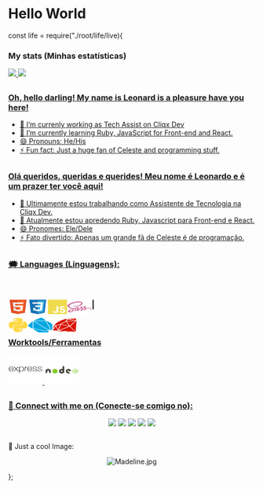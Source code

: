 
<h1> Hello World</h1>
const life = require("./root/life/live){

  
<h3> My stats (Minhas estatísticas)</h3>

<div align="left">
  <a href="https://github.com/madeline-lea">
  <img height="140em" src="https://github-readme-stats.vercel.app/api?username=madeline-lea&show_icons=true&theme=light&include_all_commits=true&count_private=true"/>
  <img height="140em" src="https://github-readme-stats.vercel.app/api/top-langs/?username=madeline-lea&layout=compact&langs_count=7&theme=light"/>
</div>

##
  <h3> Oh, hello darling! My name is Leonard is a pleasure have you here!</h3>

- 🔭 I’m currenly working as Tech Assist on Cliqx Dev
- 🌱 I’m currently learning Ruby, JavaScript for Front-end and React.
- 😄 Pronouns: He/His
- ⚡ Fun fact: Just a huge fan of Celeste and programming stuff.
##

 <h3>Olá queridos, queridas e querides! Meu nome é Leonardo e é um prazer ter você aqui!</h3>

- 🔭 Ultimamente estou trabalhando como Assistente de Tecnologia na Cliqx Dev.
- 🌱 Atualmente estou apredendo Ruby, Javascript para Front-end e React.
- 😄 Pronomes: Ele/Dele
- ⚡ Fato divertido: Apenas um grande fã de Celeste é de programação.


##

   <h3>🗯  Languages (Linguagens):</h3>

<br />

<div align="left">
  <img align="left" alt="Leo_HTML" height="30" width="40" src="https://raw.githubusercontent.com/devicons/devicon/master/icons/html5/html5-original.svg">
  <img align="left" alt="Leo-CSS" height="30" width="40" src="https://raw.githubusercontent.com/devicons/devicon/master/icons/css3/css3-original.svg">
   <img align="left" alt="Leo-JS" height="30" width="40" src="https://raw.githubusercontent.com/devicons/devicon/master/icons/javascript/javascript-plain.svg">
   <img align="left" alt="Leo-SASS" height="30" width="50" src="https://raw.githubusercontent.com/devicons/devicon/1119b9f84c0290e0f0b38982099a2bd027a48bf1/icons/sass/sass-original.svg">
  <h3>|</h3>
    <img align="left" alt="Leo-python" height="30" width="40" src="https://raw.githubusercontent.com/devicons/devicon/master/icons/python/python-plain.svg">
   <img align="left" alt="Leo-dart" height="30" width="50" src="https://raw.githubusercontent.com/devicons/devicon/1119b9f84c0290e0f0b38982099a2bd027a48bf1/icons/dart/dart-plain.svg">
     <img align="left" alt="Leo-ruby" height="30" width="50" src="https://raw.githubusercontent.com/devicons/devicon/1119b9f84c0290e0f0b38982099a2bd027a48bf1/icons/ruby/ruby-plain.svg">
 
</div>

<br />
<div align="left">
<h3>Worktools/Ferramentas</h3>
  <img alt="Leo-express" height="60" width="70" src="https://raw.githubusercontent.com/devicons/devicon/master/icons/express/express-original-wordmark.svg">
  <img alt="Leo-nodeJS" height="60" width="70" src="https://raw.githubusercontent.com/devicons/devicon/master/icons/nodejs/nodejs-original-wordmark.svg">
</div>

##

  <h3>💞 Connect with me on (Conecte-se comigo no):</h3>
<div align="center"> 
  <a href="https://www.youtube.com/channel/UCd9Hi7MsfIA9xgBuj2z3gtw" target="_blank"><img src="https://img.shields.io/badge/YouTube-FF0000?style=for-the-badge&logo=youtube&logoColor=white" target="_blank"></a>
  <a href="https://www.instagram.com/leo_ainowa/" target="_blank"><img src="https://img.shields.io/badge/-Instagram-%23E4405F?style=for-the-badge&logo=instagram&logoColor=white" target="_blank"></a>
 	<a href="https://www.twitch.tv/madeline_lea" target="_blank"><img src="https://img.shields.io/badge/Twitch-9146FF?style=for-the-badge&logo=twitch&logoColor=white" target="_blank"></a> 
  <a href = "mailto:leonmigu2@gmail.com"><img src="https://img.shields.io/badge/-Gmail-%23333?style=for-the-badge&logo=gmail&logoColor=white" target="_blank"></a>
  <a href="https://www.linkedin.com/in/leonardo-miguel-1b238a19b/" target="_blank"><img src="https://img.shields.io/badge/-LinkedIn-%230077B5?style=for-the-badge&logo=linkedin&logoColor=white" target="_blank"></a> 
</div>

##

🌌 Just a cool Image:
<p align= "center">
<img src="https://i2.wp.com/www.fatosdesconhecidos.com.br/wp-content/uploads/2020/02/madeline-celeste-1580498156.jpg?resize=600%2C338&ssl=1" alt="Madeline.jpg">
<p>

};
